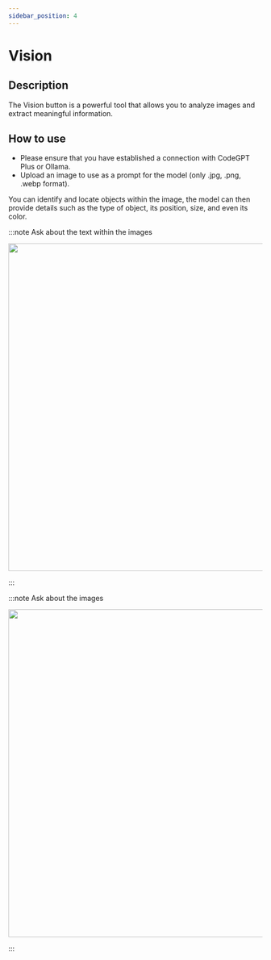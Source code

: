 ```yaml
---
sidebar_position: 4
---
```



# Vision
## Description

The Vision button is a powerful tool that allows you to analyze images and extract meaningful information. 

## How to use

- Please ensure that you have established a connection with CodeGPT Plus or Ollama.
- Upload an image to use as a prompt for the model (only .jpg, .png, .webp format).

You can identify and locate objects within the image, the model can then provide details such as the type of object, its position, size, and even its color.

:::note Ask about the text within the images
<p align="center">
  <img width="800" height="650" src="https://github.com/davila7/code-gpt-docs/assets/37567214/4e25714b-14cc-46b8-ae4c-d7d44dfb2bf2" />
</p>
:::


:::note Ask about the images
<p align="center">
  <img width="800" height="650" src="https://github.com/davila7/code-gpt-docs/assets/37567214/47564917-8330-475c-8762-8820d13e9dfe" />
</p>
:::




